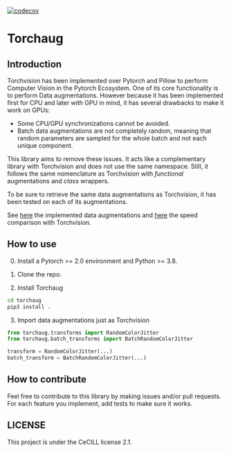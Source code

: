 [![codecov](https://codecov.io/gh/juliendenize/torchaug/branch/main/graph/badge.svg?token=CA266XDW8D)](https://codecov.io/gh/juliendenize/torchaug)
# Torchaug

## Introduction

Torchvision has been implemented over Pytorch and Pillow to perform Computer Vision in the Pytorch Ecosystem. One of its core functionality is to perform Data augmentations. However because it has been implemented first for CPU and later with GPU in mind, it has several drawbacks to make it work on GPUs:

- Some CPU/GPU synchronizations cannot be avoided.
- Batch data augmentations are not completely random, meaning that random parameters are sampled for the whole batch and not each unique component.

This library aims to remove these issues. It acts like a complementary library with Torchvision and does not use the same namespace. Still, it follows the same nomenclature as Torchvision with *functional* augmentations and *class* wrappers.

To be sure to retrieve the same data augmentations as Torchvision, it has been tested on each of its augmentations.

See [here](augmentations.md) the implemented data augmentations and [here](speed_comparison.md) the speed comparison with Torchvision.

## How to use

0. Install a Pytorch >= 2.0 environment and Python >= 3.8.

1. Clone the repo.

2. Install Torchaug

```bash
cd torchaug
pip3 install .
```

3. Import data augmentations just as Torchvision

```python
from torchaug.transforms import RandomColorJitter
from torchaug.batch_transforms import BatchRandomColorJitter

transform = RandomColorJitter(...)
batch_transform = BatchRandomColorJitter(...)
```

## How to contribute

Feel free to contribute to this library by making issues and/or pull requests. For each feature you implement, add tests to make sure it works.

## LICENSE

This project is under the CeCILL license 2.1.
